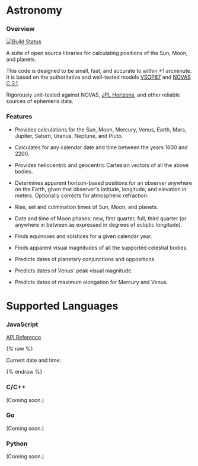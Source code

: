 # Astronomy

### Overview

[![Build Status](https://travis-ci.org/cosinekitty/astronomy.svg)](https://travis-ci.org/cosinekitty/astronomy)

A suite of open source libraries for calculating positions of the Sun, Moon, and planets.

This code is designed to be small, fast, and accurate to within &plusmn;1 arcminute.
It is based on the authoritative and well-tested models
[VSOP87](https://en.wikipedia.org/wiki/VSOP_(planets))
and 
[NOVAS C 3.1](https://aa.usno.navy.mil/software/novas/novas_c/novasc_info.php).

Rigorously unit-tested against NOVAS, [JPL Horizons](https://ssd.jpl.nasa.gov/horizons.cgi),
and other reliable sources of ephemeris data.

### Features

- Provides calculations for the Sun, Moon, Mercury, Venus, Earth, Mars, Jupiter, Saturn, Uranus, Neptune, and Pluto.

- Calculates for any calendar date and time between the years 1600 and 2200.

- Provides heliocentric and geocentric Cartesian vectors of all the above bodies.

- Determines apparent horizon-based positions for an observer anywhere on the Earth, 
  given that observer's latitude, longitude, and elevation in meters. 
  Optionally corrects for atmospheric refraction.

- Rise, set and culmination times of Sun, Moon, and planets.

- Date and time of Moon phases: new, first quarter, full, third quarter 
  (or anywhere in between as expressed in degrees of ecliptic longitude).

- Finds equinoxes and solstices for a given calendar year.

- Finds apparent visual magnitudes of all the supported celestial bodies.

- Predicts dates of planetary conjunctions and oppositions.

- Predicts dates of Venus' peak visual magnitude.

- Predicts dates of maximum elongation for Mercury and Venus.

# Supported Languages

### JavaScript

[API Reference](source/js/README.md)

{% raw %}

<div>
    Current date and time:
    <span id="AstroDemo_DateTime"></span>
</div>

<script src="https://raw.githubusercontent.com/cosinekitty/astronomy/master/source/js/astronomy.js"></script>
<script>
    window.onload = function() {
        var now = new Date();
        document.getElementById('AstroDemo_DateTime').innerText = now.toString();
    };
</script>

{% endraw %}

### C/C++

(Coming soon.)

### Go

(Coming soon.)

### Python

(Coming soon.)
